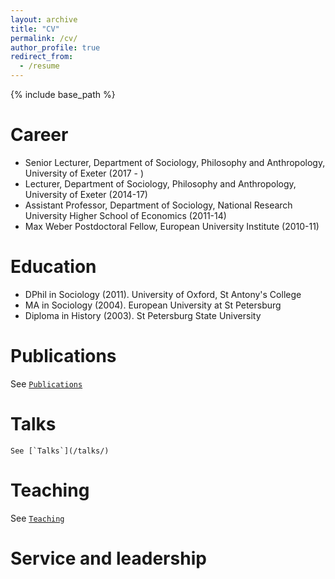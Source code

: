 ```yaml
---
layout: archive
title: "CV"
permalink: /cv/
author_profile: true
redirect_from:
  - /resume
---
```


{% include base_path %}

Career
======
* Senior Lecturer, Department of Sociology, Philosophy and Anthropology, University of Exeter (2017 - )
* Lecturer, Department of Sociology, Philosophy and Anthropology, University of Exeter (2014-17)
* Assistant Professor, Department of Sociology, National Research University Higher School of Economics (2011-14)
* Max Weber Postdoctoral Fellow, European University Institute (2010-11)

Education
======
* DPhil in Sociology (2011). University of Oxford, St Antony's College
* MA in Sociology (2004). European University at St Petersburg
* Diploma in History (2003). St Petersburg State University

Publications
======
  See [`Publications`](/publications/)
  
Talks
======
    See [`Talks`](/talks/)
  
Teaching
======
  See [`Teaching`](/teaching/)
  
Service and leadership
======
